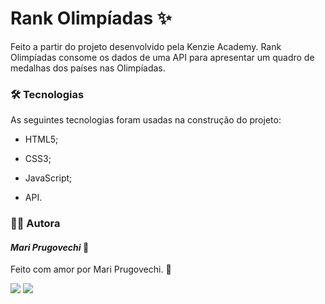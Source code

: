 # Rank Olimpíadas ✨

Feito a partir do projeto desenvolvido pela Kenzie Academy. Rank Olimpíadas consome os dados de uma API para apresentar um quadro de medalhas dos países nas Olimpíadas.



### 🛠 Tecnologias

As seguintes tecnologias foram usadas na construção do projeto:

- HTML5;

- CSS3;

- JavaScript;

- API.

  

### :woman_technologist: ​Autora

#### ***Mari Prugovechi*** :space_invader:

Feito com amor por Mari Prugovechi. :sparkling_heart:

<div>
<a href="http://instagram.com/mariprugovechi" target="_blank"><img src="https://img.shields.io/badge/Instagram-E4405F?style=for-the-badge&logo=instagram&logoColor=white" target="_blank"></a>
<a href="https://www.linkedin.com/in/marianna-prugovechi" target="_blank"><img src="https://img.shields.io/badge/LinkedIn-0077B5?style=for-the-badge&logo=linkedin&logoColor=white" target="_blank"></a>
</div>
